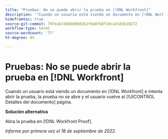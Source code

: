 ```yaml
---
title: "Pruebas: No se puede abrir la prueba en [!DNL Workfront]"
description: '"Cuando un usuario está viendo un documento en [!DNL Workfront] e intenta abrir la prueba, la prueba no se abre y el usuario vuelve al [!UICONTROL Detalles del documento] ".'
hidefromtoc: true
source-git-commit: 797eab330860d68262fda07b8f3dca4183b10272
workflow-type: tm+mt
source-wordcount: '77'
ht-degree: 0%

---
```



# Pruebas: No se puede abrir la prueba en [!DNL Workfront]

<!--This article is linked from the WF TOC and the WFP TOC-->

Cuando un usuario está viendo un documento en [!DNL Workfront] e intenta abrir la prueba, la prueba no se abre y el usuario vuelve al [!UICONTROL Detalles del documento] página.

**Solución alternativa**

Abra la prueba en [!DNL Workfront Proof].

_Informe por primera vez el 18 de septiembre de 2022._


